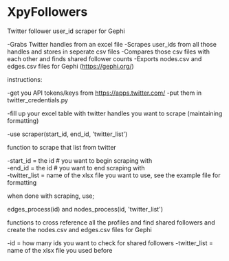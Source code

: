 # XpyFollowers
Twitter follower user_id scraper for Gephi

-Grabs Twitter handles from an excel file
-Scrapes user_ids from all those handles and stores in seperate csv files
-Compares those csv files with each other and finds shared follower counts
-Exports nodes.csv and edges.csv files for Gephi (https://gephi.org/)

instructions:

-get you API tokens/keys from https://apps.twitter.com/
-put them in twitter_credentials.py

-fill up your excel table with twitter handles you want to scrape (maintaining formatting)

-use scraper(start_id, end_id, 'twitter_list')

function to scrape that list from twitter

-start_id = the id # you want to begin scraping with    
-end_id = the id # you want to end scraping with    
-twitter_list = name of the xlsx file you want to use, see the example file for formatting

when done with scraping, use;

edges_process(id) and nodes_process(id, 'twitter_list')

functions to cross reference all the profiles and find shared followers and create the nodes.csv and edges.csv files for Gephi 

-id = how many ids you want to check for shared followers
-twitter_list = name of the xlsx file you used before
    
